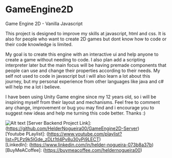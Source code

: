 # GameEngine2D
Game Engine 2D - Vanilla Javascript

This project is designed to improve my skills at javascript, html and css. It is also for
people who want to create 2D games but dont know how to code or their code knowledge is limited.

My goal is to create this engine with an interactive ui and help anyone to create a game without
needing to code. I also plan add a scripting interpreter later but the main focus will be having premade
components that people can use and change their properties according to their needs.
My self not used to code in javascript but i will also learn a lot about this journey, but my personal
experience from other languages like java and c# will help me a lot i believe.

I have been using Unity Game engine since my 12 years old, so i will be inspiring myself from their layout
and mechanisms. Feel free to comment any change, improvement or bug you may find and i encourage you to
suggest new ideas and help me turning this code better. Thanks :)

![Alt text](https://github.com/user-attachments/assets/f1af62f3-5d1c-4371-80db-cbbd2824bdfe)
[Server Backend Project Link]: (https://github.com/HelderNogueira00/GameEngine2D-Server)<br>
[Youtube PLaylist]: (https://www.youtube.com/playlist?list=PLPz9k5lGde_zDLt1tI4Pv8u30yPi9LECT) <br>
[LinkedIn]: (https://www.linkedin.com/in/helder-nogueira-073b8a37b) <br>
[BuyMeACoffee]: (https://buymeacoffee.com/heldernogueira00) <br>
